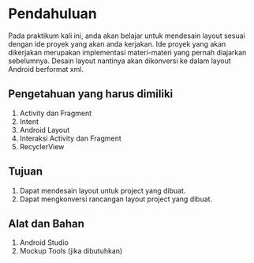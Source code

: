 # Pendahuluan

Pada praktikum kali ini, anda akan belajar untuk mendesain layout sesuai dengan
ide proyek yang akan anda kerjakan. Ide proyek yang akan dikerjakan merupakan
implementasi materi-materi yang pernah diajarkan sebelumnya. Desain layout
nantinya akan dikonversi ke dalam layout Android berformat xml.

## Pengetahuan yang harus dimiliki

1. Activity dan Fragment
2. Intent
3. Android Layout
4. Interaksi Activity dan Fragment
5. RecyclerView

## Tujuan

1. Dapat mendesain layout untuk project yang dibuat.
2. Dapat mengkonversi rancangan layout project yang dibuat.

## Alat dan Bahan

1. Android Studio
2. Mockup Tools (jika dibutuhkan)
